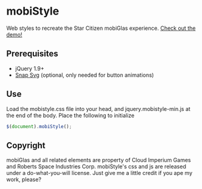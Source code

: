 # mobiStyle
Web styles to recreate the Star Citizen mobiGlas experience. [Check out the demo!](http://cbnathanael.github.io/mobiStyle)

## Prerequisites
* jQuery 1.9+
* [Snap Svg](snapsvg.io) (optional, only needed for button animations)

## Use
Load the mobistyle.css file into your head, and jquery.mobistyle-min.js at the end of the body. Place the following to initialize
```javascript
$(document).mobiStyle();
```

## Copyright
mobiGlas and all related elements are property of Cloud Imperium Games and Roberts Space Industries Corp.
mobiStyle's css and js are released under a do-what-you-will license. Just give me a little credit if you ape my work, please?
